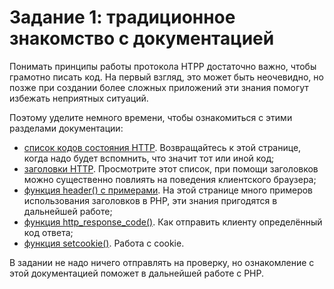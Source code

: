 # Задание 1: традиционное знакомство с документацией

Понимать принципы работы протокола HTPP достаточно важно, чтобы грамотно писать код.
На первый взгляд, это может быть неочевидно, но позже при создании более сложных приложений эти знания помогут избежать неприятных ситуаций. 

Поэтому уделите немного времени, чтобы ознакомиться с этими разделами документации: 

* [список кодов состояния HTTP](https://ru.wikipedia.org/wiki/Список_кодов_состояния_HTTP).
Возвращайтесь к этой странице, когда надо будет вспомнить, что значит тот или иной код; 
* [заголовки HTTP](https://ru.wikipedia.org/wiki/Заголовки_HTTP).
Просмотрите этот список, при помощи заголовков можно существенно повлиять на поведения клиентского браузера;
* [функция header() с примерами](https://www.php.net/manual/ru/function.header.php).
На этой странице много примеров использования заголовков в PHP, эти знания пригодятся в дальнейшей работе;
* [функция http_response_code()](https://www.php.net/manual/ru/function.http-response-code.php).
Как отправить клиенту определённый код ответа;
* [функция setcookie()](https://www.php.net/manual/ru/function.setcookie.php).
Работа с cookie.

В задании не надо ничего отправлять на проверку, но ознакомление с этой документацией поможет в дальнейшей работе с PHP.
